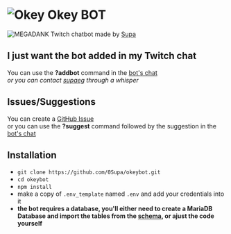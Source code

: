 # ![Okey](https://cdn.frankerfacez.com/emoticon/275054/1) Okey BOT
![MEGADANK](https://cdn.frankerfacez.com/emoticon/239630/1) Twitch chatbot made by [Supa](https://www.twitch.tv/supaeg)

## I just want the bot added in my Twitch chat
You can use the **?addbot** command in the [bot's chat](https://www.twitch.tv/popout/okey_bot/chat)  
*or you can contact [supaeg](https://www.twitch.tv/supaeg) through a whisper*

## Issues/Suggestions
You can create a [GitHub Issue](https://github.com/0Supa/okeybot/issues)  
or you can use the **?suggest** command followed by the suggestion in the [bot's chat](https://www.twitch.tv/popout/okey_bot/chat)

## Installation
* `git clone https://github.com/0Supa/okeybot.git`
* `cd okeybot`
* `npm install`
* make a copy of `.env_template` named `.env` and add your credentials into it
* **the bot requires a database, you'll either need to create a MariaDB Database and import the tables from the [schema](schema.sql), or ajust the code yourself**
